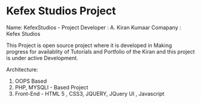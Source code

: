 Kefex Studios Project
=====================

Name: KefexStudios - Project
Developer :  A. Kiran Kumaar
Comapany : Kefex Studios

This Project is open source project where it is developed in Making progress for availablity of Tutorials and Portfolio of the 
Kiran and this project is under active Development.

Architecture:
1. OOPS Based
2. PHP, MYSQLI -  Based Project 
3. Front-End - HTML 5 , CSS3, JQUERY, JQuery UI , Javascript

